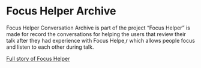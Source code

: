 <h1>Focus Helper Archive</h1>

<p>Focus Helper Conversation Archive is part of the project “Focus Helper” is made for record the conversations for helping the users that review their talk after they had experience with Focus Helpe,r which allows people focus and listen to each other during talk.</p>

<a href="https://expandingexperience.kr/Focus-Helper">Full story of Focus Helper</a>